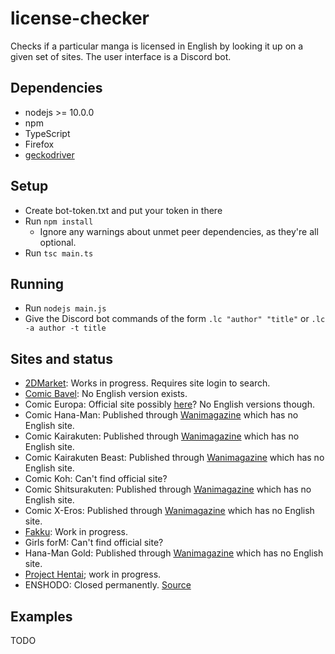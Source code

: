 # license-checker
Checks if a particular manga is licensed in English by looking it up on a given set of sites. The user interface is a Discord bot.
## Dependencies
* nodejs >= 10.0.0
* npm
* TypeScript
* Firefox
* [geckodriver](https://github.com/mozilla/geckodriver/releases)
## Setup
* Create bot-token.txt and put your token in there
* Run `npm install`
	* Ignore any warnings about unmet peer dependencies, as they're all optional.
* Run `tsc main.ts`
## Running
* Run `nodejs main.js`
* Give the Discord bot commands of the form `.lc "author" "title"` or `.lc -a author -t title`
## Sites and status
* [2DMarket](http://2d-market.com/): Works in progress. Requires site login to search.
* [Comic Bavel](https://comicbavel.com/): No English version exists.
* Comic Europa: Official site possibly [here](http://comicbavel.com/europa/)? No English versions though.
* Comic Hana-Man: Published through [Wanimagazine](https://www.wani.com/) which has no English site.
* Comic Kairakuten: Published through [Wanimagazine](https://www.wani.com/) which has no English site.
* Comic Kairakuten Beast: Published through [Wanimagazine](https://www.wani.com/) which has no English site.
* Comic Koh: Can't find official site?
* Comic Shitsurakuten: Published through [Wanimagazine](https://www.wani.com/) which has no English site.
* Comic X-Eros: Published through [Wanimagazine](https://www.wani.com/) which has no English site.
* [Fakku](https://www.fakku.net/): Work in progress.
* Girls forM: Can't find official site?
* Hana-Man Gold: Published through [Wanimagazine](https://www.wani.com/) which has no English site.
* [Project Hentai](https://www.projecthentai.com/); work in progress.
* ENSHODO: Closed permanently. [Source](https://www.twipu.com/patinafinish/tweet/1167021110849703937)
## Examples
TODO
